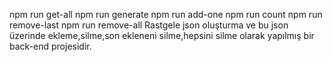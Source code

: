 npm run get-all
npm run generate
npm run add-one
npm run count
npm run remove-last
npm run remove-all
Rastgele json oluşturma ve bu json üzerinde ekleme,silme,son ekleneni silme,hepsini silme olarak yapılmış bir back-end projesidir.
